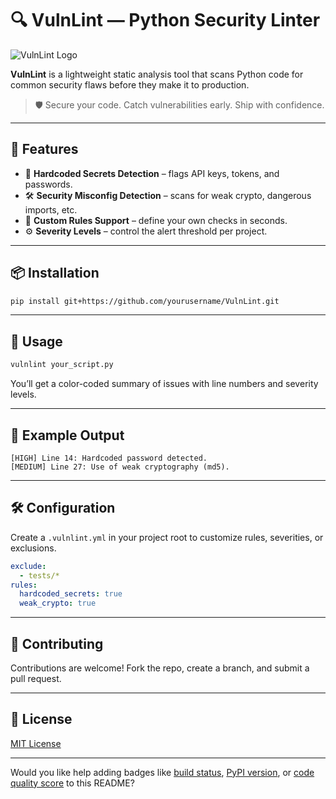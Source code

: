 # 🔍 VulnLint — Python Security Linter

![VulnLint Logo](https://via.placeholder.com/150?text=VulnLint)

**VulnLint** is a lightweight static analysis tool that scans Python code for common security flaws before they make it to production.

> 🛡️ Secure your code. Catch vulnerabilities early. Ship with confidence.

---

## 🚀 Features

* 🔐 **Hardcoded Secrets Detection** – flags API keys, tokens, and passwords.
* 🛠️ **Security Misconfig Detection** – scans for weak crypto, dangerous imports, etc.
* 🧩 **Custom Rules Support** – define your own checks in seconds.
* ⚙️ **Severity Levels** – control the alert threshold per project.

---

## 📦 Installation

```bash
pip install git+https://github.com/yourusername/VulnLint.git
```

---

## 🧪 Usage

```bash
vulnlint your_script.py
```

You’ll get a color-coded summary of issues with line numbers and severity levels.

---

## 🧰 Example Output

```text
[HIGH] Line 14: Hardcoded password detected.
[MEDIUM] Line 27: Use of weak cryptography (md5).
```

---

## 🛠️ Configuration

Create a `.vulnlint.yml` in your project root to customize rules, severities, or exclusions.

```yaml
exclude:
  - tests/*
rules:
  hardcoded_secrets: true
  weak_crypto: true
```

---

## 🤝 Contributing

Contributions are welcome! Fork the repo, create a branch, and submit a pull request.

---

## 📜 License

[MIT License](LICENSE)

---

Would you like help adding badges like [build status](f), [PyPI version](f), or [code quality score](f) to this README?
